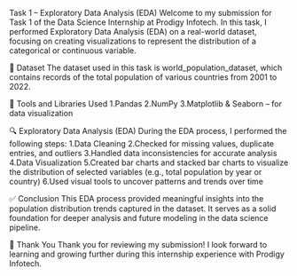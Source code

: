 Task 1
– Exploratory Data Analysis (EDA)
Welcome to my submission for Task 1 of the Data Science Internship at Prodigy Infotech.
In this task, I performed Exploratory Data Analysis (EDA) on a real-world dataset, focusing on creating visualizations to represent the distribution of a categorical or continuous variable.

📁 Dataset
The dataset used in this task is world_population_dataset, which contains records of the total population of various countries from 2001 to 2022.

🧰 Tools and Libraries Used
1.Pandas
2.NumPy
3.Matplotlib & Seaborn – for data visualization

🔍 Exploratory Data Analysis (EDA)
During the EDA process, I performed the following steps:
1.Data Cleaning
2.Checked for missing values, duplicate entries, and outliers
3.Handled data inconsistencies for accurate analysis
4.Data Visualization
5.Created bar charts and stacked bar charts to visualize the distribution of selected variables (e.g., total population by year or country)
6.Used visual tools to uncover patterns and trends over time

✅ Conclusion
This EDA process provided meaningful insights into the population distribution trends captured in the dataset. It serves as a solid foundation for deeper analysis and future modeling in the data science pipeline.

🙏 Thank You
Thank you for reviewing my submission! I look forward to learning and growing further during this internship experience with Prodigy Infotech.

